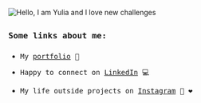 ![Hello, I am Yulia and I love new challenges](https://github.com/LiaTsernant/LiaTsernant/raw/master/assets/readme.gif)


## <h3 style="font-family:monospace">Some links about me:<h3>
- <p style="font-family:monospace">My <a href="https://yuliatsernant.com">portfolio</a> 💼</p>
- <p style="font-family:monospace">Happy to connect on <a href="https://www.linkedin.com/in/yuliatsernant/"> LinkedIn</a> 💻</p>
- <p style="font-family:monospace">My life outside projects on <a href="https://www.instagram.com/yulia_viola/">Instagram</a> 🌄 ❤️
</p>
